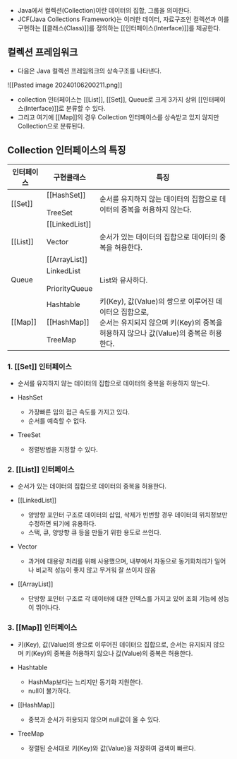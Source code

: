 - Java에서 컬렉션(Collection)이란 데이터의 집합, 그룹을 의미한다.
- JCF(Java Collections Framework)는 이러한 데이터, 자료구조인 컬렉션과 이를 구현하는 [[클래스(Class)]]를 정의하는 [[인터페이스(Interface)]]를 제공한다.

## 컬렉션 프레임워크

- 다음은 Java 컬렉션 프레임워크의 상속구조를 나타낸다.

![[Pasted image 20240106200211.png]]

- collection 인터페이스는 [[List]], [[Set]], Queue로 크게 3가지 상위 [[인터페이스(Interface)]]로 분류할 수 있다.
- 그리고 여기에 [[Map]]의 경우 Collection 인터페이스를 상속받고 있지 않지만 Collection으로 분류된다.
## Collection 인터페이스의 특징
| 인터페이스 | 구현클래스 | 특징 |
| ---- | ---- | ---- |
| [[Set]] | [[HashSet]]<br><br>TreeSet | 순서를 유지하지 않는 데이터의 집합으로 데이터의 중복을 허용하지 않는다. |
| [[List]] | [[LinkedList]]<br><br>Vector<br><br>[[ArrayList]] | 순서가 있는 데이터의 집합으로 데이터의 중복을 허용한다. |
| Queue | LinkedList<br><br>PriorityQueue | List와 유사하다. |
| [[Map]] | Hashtable<br><br>[[HashMap]]<br><br>TreeMap | 키(Key), 값(Value)의 쌍으로 이루어진 데이터으 집합으로,<br>순서는 유지되지 않으며 키(Key)의 중복을 허용하지 않으나 값(Value)의 중복은 허용한다. |

### 1. [[Set]] 인터페이스

- 순서를 유지하지 않는 데이터의 집합으로 데이터의 중복을 허용하지 않는다.

- HashSet
    - 가장빠른 임의 접근 속도를 가지고 있다.
    - 순서를 예측할 수 없다.
- TreeSet
    - 정렬방법을 지정할 수 있다.
### 2. [[List]] 인터페이스

- 순서가 있는 데이터의 집합으로 데이터의 중복을 허용한다.

- [[LinkedList]]
    - 양방향 포인터 구조로 데이터의 삽입, 삭제가 빈번할 경우 데이터의 위치정보만 수정하면 되기에 유용하다.
    - 스택, 큐, 양방향 큐 등을 만들기 위한 용도로 쓰인다.
- Vector
    - 과거에 대용량 처리를 위해 사용했으며, 내부에서 자동으로 동기화처리가 일어나 비교적 성능이 좋지 않고 무거워 잘 쓰이지 않음  
- [[ArrayList]]  
    - 단방향 포인터 구조로 각 데이터에 대한 인덱스를 가지고 있어 조회 기능에 성능이 뛰어나다.
### 3. [[Map]] 인터페이스

- 키(Key), 값(Value)의 쌍으로 이루어진 데이터으 집합으로, 순서는 유지되지 않으며 키(Key)의 중복을 허용하지 않으나 값(Value)의 중복은 허용한다.

- Hashtable
    - HashMap보다는 느리지만 동기화 지원한다.
    - null이 불가하다.
- [[HashMap]]
    - 중복과 순서가 허용되지 않으며 null값이 올 수 있다.
- TreeMap
    - 정렬된 순서대로 키(Key)와 값(Value)을 저장하여 검색이 빠르다.